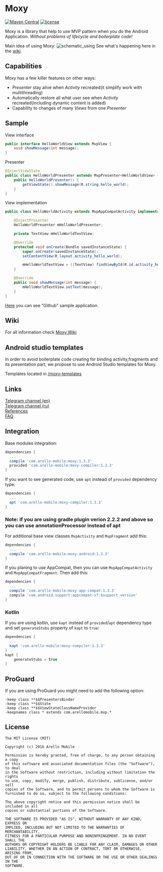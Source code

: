 # Moxy
[![Maven Central](https://img.shields.io/maven-central/v/com.arello-mobile/moxy.svg)](http://search.maven.org/#search%7Cga%7C1%7Cg%3A%22com.arello-mobile%22%20AND%20(a%3A%22moxy%22%20OR%20a%3A%22moxy-compiler%22%20OR%20a%3A%22moxy-android%22%20OR%20a%3A%22moxy-app-compat%22)) [![license](https://img.shields.io/github/license/mashape/apistatus.svg)](https://opensource.org/licenses/MIT)

Moxy is a library that help to use MVP pattern when you do the Android Application. _Without problems of lifecycle and boilerplate code!_

Main idea of using Moxy:
![schematic_using](https://habrastorage.org/files/a2e/b51/8b4/a2eb518b465a4df9b47e68794519270d.gif)
See what's happening here in the [wiki](https://github.com/Arello-Mobile/Moxy/wiki).

## Capabilities

Moxy has a few killer features on other ways:
- _Presenter_ stay alive when _Activity_ recreated(it simplify work with multithreading)
- Automatically restore all what user see when _Activity_ recreated(including dynamic content is added)
- Capability to changes of many _Views_ from one _Presenter_

## Sample

View interface
```java
public interface HelloWorldView extends MvpView {
	void showMessage(int message);
}
```
Presenter
```java
@InjectViewState
public class HelloWorldPresenter extends MvpPresenter<HelloWorldView> {
	public HelloWorldPresenter() {
		getViewState().showMessage(R.string.hello_world);
	}
}
```
View implementation
```java
public class HelloWorldActivity extends MvpAppCompatActivity implements HelloWorldView {

	@InjectPresenter
	HelloWorldPresenter mHelloWorldPresenter;

	private TextView mHelloWorldTextView;

	@Override
	protected void onCreate(Bundle savedInstanceState) {
		super.onCreate(savedInstanceState);
		setContentView(R.layout.activity_hello_world);

		mHelloWorldTextView = ((TextView) findViewById(R.id.activity_hello_world_text_view_message));
	}

	@Override
	public void showMessage(int message) {
		mHelloWorldTextView.setText(message);
	}
}
```

[Here](https://github.com/Arello-Mobile/Moxy/tree/master/sample-github) you can see "Github" sample application.

## Wiki
For all information check [Moxy Wiki](https://github.com/Arello-Mobile/Moxy/wiki)

## Android studio templates
In order to avoid boilerplate code creating for binding activity,fragments and its presentation part, we propose to use Android Studio templates for Moxy. 

Templates located in [/moxy-templates](https://github.com/Arello-Mobile/Moxy/tree/master/moxy-templates)

## Links
[Telegram channel (en)](https://telegram.me/moxy_mvp_library)<br />
[Telegram channel (ru)](https://telegram.me/moxy_ru)<br />
[References](https://github.com/Arello-Mobile/Moxy/wiki#references)<br />
[FAQ](https://github.com/Arello-Mobile/Moxy/wiki/FAQ)

## Integration
Base modules integration:
```groovy
dependencies {
  ...
  compile 'com.arello-mobile:moxy:1.3.3'
  provided 'com.arello-mobile:moxy-compiler:1.3.3'
}
```
If you want to see generated code, use `apt` instead of `provided` dependency type:
```groovy
dependencies {
  ...
  apt 'com.arello-mobile:moxy-compiler:1.3.3'
}
```
### Note: if you are using gradle plugin verion 2.2.2 and above so you can use annotationProcessor instead of apt

For additional base view classes `MvpActivity` and `MvpFragment` add this:
```groovy
dependencies {
  ...
  compile 'com.arello-mobile:moxy-android:1.3.3'
}
```
If you planing to use AppCompat, then you can use `MvpAppCompatActivity` and `MvpAppCompatFragment`. Then add this:
```groovy
dependencies {
  ...
  compile 'com.arello-mobile:moxy-app-compat:1.3.3'
  compile 'com.android.support:appcompat-v7:$support_version'
}
```
### Kotlin
If you are using kotlin, use `kapt` instead of `provided`/`apt` dependency type and set `generateStubs` property of `kapt` to `true`:
```groovy
dependencies {
  ...
  kapt 'com.arello-mobile:moxy-compiler:1.3.3'
}
kapt {
    generateStubs = true
}
```

## ProGuard
If you are using ProGuard you might need to add the following option:
```
-keep class **$$PresentersBinder
-keep class **$$State
-keep class **$$ViewStateClassNameProvider
-keepnames class * extends com.arellomobile.mvp.*
```

## License
```
The MIT License (MIT)

Copyright (c) 2016 Arello Mobile

Permission is hereby granted, free of charge, to any person obtaining a copy
of this software and associated documentation files (the "Software"), to deal
in the Software without restriction, including without limitation the rights
to use, copy, modify, merge, publish, distribute, sublicense, and/or sell
copies of the Software, and to permit persons to whom the Software is
furnished to do so, subject to the following conditions:

The above copyright notice and this permission notice shall be included in all
copies or substantial portions of the Software.

THE SOFTWARE IS PROVIDED "AS IS", WITHOUT WARRANTY OF ANY KIND, EXPRESS OR
IMPLIED, INCLUDING BUT NOT LIMITED TO THE WARRANTIES OF MERCHANTABILITY,
FITNESS FOR A PARTICULAR PURPOSE AND NONINFRINGEMENT. IN NO EVENT SHALL THE
AUTHORS OR COPYRIGHT HOLDERS BE LIABLE FOR ANY CLAIM, DAMAGES OR OTHER
LIABILITY, WHETHER IN AN ACTION OF CONTRACT, TORT OR OTHERWISE, ARISING FROM,
OUT OF OR IN CONNECTION WITH THE SOFTWARE OR THE USE OR OTHER DEALINGS IN THE
SOFTWARE.
```
